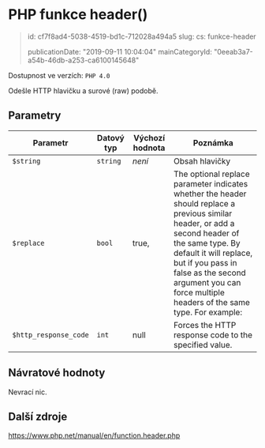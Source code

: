 PHP funkce header()
===================

> id: cf7f8ad4-5038-4519-bd1c-712028a494a5
> slug:
> 	cs: funkce-header
>
> publicationDate: "2019-09-11 10:04:04"
> mainCategoryId: "0eeab3a7-a54b-46db-a253-ca6100145648"

Dostupnost ve verzích: `PHP 4.0`

Odešle HTTP hlavičku a surové (raw) podobě.

Parametry
--------------

| Parametr | Datový typ | Výchozí hodnota | Poznámka |
|-----|-----|-----|-----|
| `$string` | `string` | *není* | Obsah hlavičky |
| `$replace` | `bool` | true, | The optional replace parameter indicates whether the header should replace a previous similar header, or add a second header of the same type. By default it will replace, but if you pass in false as the second argument you can force multiple headers of the same type. For example: |
| `$http_response_code` | `int` | null | Forces the HTTP response code to the specified value. |


Návratové hodnoty
----------------

Nevrací nic.


Další zdroje
------------

https://www.php.net/manual/en/function.header.php
